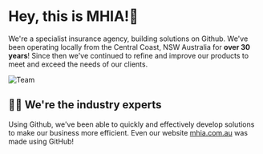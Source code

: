 # Hey, this is MHIA!👋

We're a specialist insurance agency, building solutions on Github. We've been operating locally from the Central Coast, NSW Australia for **over 30 years**! Since then we've continued to refine and improve our products to meet and exceed the needs of our clients.

![Team](https://imgur.com/Y6DQ0Ug.png)

## 👩‍💻 We're the industry experts
Using Github, we've been able to quickly and effectively develop solutions to make our business more efficient. Even our website [mhia.com.au](https://mhia.com.au) was made using GitHub!

<!--

**Here are some ideas to get you started:**

🙋‍♀️ A short introduction - what is your organization all about?
🌈 Contribution guidelines - how can the community get involved?
👩‍💻 Useful resources - where can the community find your docs? Is there anything else the community should know?
🍿 Fun facts - what does your team eat for breakfast?
🧙 Remember, you can do mighty things with the power of [Markdown](https://guides.github.com/features/mastering-markdown/)
-->

